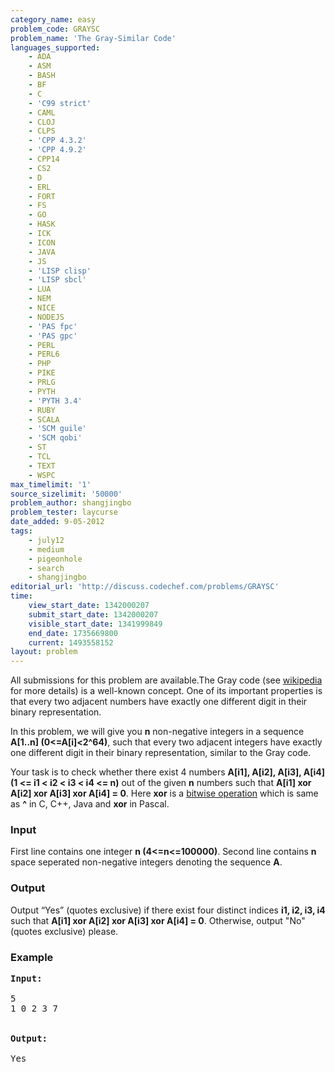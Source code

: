 ```yaml
---
category_name: easy
problem_code: GRAYSC
problem_name: 'The Gray-Similar Code'
languages_supported:
    - ADA
    - ASM
    - BASH
    - BF
    - C
    - 'C99 strict'
    - CAML
    - CLOJ
    - CLPS
    - 'CPP 4.3.2'
    - 'CPP 4.9.2'
    - CPP14
    - CS2
    - D
    - ERL
    - FORT
    - FS
    - GO
    - HASK
    - ICK
    - ICON
    - JAVA
    - JS
    - 'LISP clisp'
    - 'LISP sbcl'
    - LUA
    - NEM
    - NICE
    - NODEJS
    - 'PAS fpc'
    - 'PAS gpc'
    - PERL
    - PERL6
    - PHP
    - PIKE
    - PRLG
    - PYTH
    - 'PYTH 3.4'
    - RUBY
    - SCALA
    - 'SCM guile'
    - 'SCM qobi'
    - ST
    - TCL
    - TEXT
    - WSPC
max_timelimit: '1'
source_sizelimit: '50000'
problem_author: shangjingbo
problem_tester: laycurse
date_added: 9-05-2012
tags:
    - july12
    - medium
    - pigeonhole
    - search
    - shangjingbo
editorial_url: 'http://discuss.codechef.com/problems/GRAYSC'
time:
    view_start_date: 1342000207
    submit_start_date: 1342000207
    visible_start_date: 1341999849
    end_date: 1735669800
    current: 1493558152
layout: problem
---
```

All submissions for this problem are available.The Gray code (see [wikipedia](http://en.wikipedia.org/wiki/Gray_code) for more details) is a well-known concept. One of its important properties is that every two adjacent numbers have exactly one different digit in their binary representation.

In this problem, we will give you **n** non-negative integers in a sequence **A\[1..n\] (0&lt;=A\[i\]&lt;2^64)**, such that every two adjacent integers have exactly one different digit in their binary representation, similar to the Gray code.

Your task is to check whether there exist 4 numbers **A\[i1\], A\[i2\], A\[i3\], A\[i4\] (1 &lt;= i1 &lt; i2 &lt; i3 &lt; i4 &lt;= n)** out of the given **n** numbers such that **A\[i1\] xor A\[i2\] xor A\[i3\] xor A\[i4\] = 0**. Here **xor** is a [bitwise operation](http://en.wikipedia.org/wiki/Bitwise_operation#XOR) which is same as **^** in C, C++, Java and **xor** in Pascal.

### Input

First line contains one integer **n (4&lt;=n&lt;=100000)**. Second line contains **n** space seperated non-negative integers denoting the sequence **A**.

### Output

Output “Yes” (quotes exclusive) if there exist four distinct indices **i1, i2, i3, i4** such that **A\[i1\] xor A\[i2\] xor A\[i3\] xor A\[i4\] = 0**. Otherwise, output "No" (quotes exclusive) please.

### Example

<pre>
<b>Input:</b>

5
1 0 2 3 7


<b>Output:</b>

Yes
</pre>